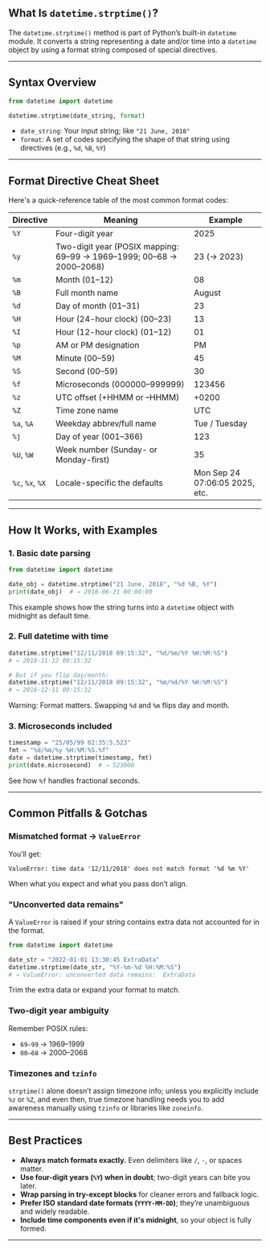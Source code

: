 ## What Is `datetime.strptime()`?

The `datetime.strptime()` method is part of Python’s built-in `datetime` module. It converts a string representing a date and/or time into a `datetime` object by using a format string composed of special directives.

---

## Syntax Overview

```python
from datetime import datetime

datetime.strptime(date_string, format)
```

* `date_string`: Your input string; like `"21 June, 2018"`
* `format`: A set of codes specifying the shape of that string using directives (e.g., `%d`, `%B`, `%Y`)

---

## Format Directive Cheat Sheet

Here's a quick-reference table of the most common format codes:

| Directive        | Meaning                                                              | Example                        |
| ---------------- | -------------------------------------------------------------------- | ------------------------------ |
| `%Y`             | Four-digit year                                                      | 2025                           |
| `%y`             | Two-digit year (POSIX mapping: 69–99 → 1969–1999; 00–68 → 2000–2068) | 23 (→ 2023)                    |
| `%m`             | Month (01–12)                                                        | 08                             |
| `%B`             | Full month name                                                      | August                         |
| `%d`             | Day of month (01–31)                                                 | 23                             |
| `%H`             | Hour (24-hour clock) (00–23)                                         | 13                             |
| `%I`             | Hour (12-hour clock) (01–12)                                         | 01                             |
| `%p`             | AM or PM designation                                                 | PM                             |
| `%M`             | Minute (00–59)                                                       | 45                             |
| `%S`             | Second (00–59)                                                       | 30                             |
| `%f`             | Microseconds (000000–999999)                                         | 123456                         |
| `%z`             | UTC offset (+HHMM or –HHMM)                                          | +0200                          |
| `%Z`             | Time zone name                                                       | UTC                            |
| `%a`, `%A`       | Weekday abbrev/full name                                             | Tue / Tuesday                  |
| `%j`             | Day of year (001–366)                                                | 123                            |
| `%U`, `%W`       | Week number (Sunday- or Monday-first)                                | 35                             |
| `%c`, `%x`, `%X` | Locale-specific the defaults                                         | Mon Sep 24 07:06:05 2025, etc. |

---

## How It Works, with Examples

### 1. **Basic date parsing**

```python
from datetime import datetime

date_obj = datetime.strptime("21 June, 2018", "%d %B, %Y")
print(date_obj)  # → 2018-06-21 00:00:00
```

This example shows how the string turns into a `datetime` object with midnight as default time.

### 2. **Full datetime with time**

```python
datetime.strptime("12/11/2018 09:15:32", "%d/%m/%Y %H:%M:%S")
# → 2018-11-12 09:15:32

# But if you flip day/month:
datetime.strptime("12/11/2018 09:15:32", "%m/%d/%Y %H:%M:%S")
# → 2018-12-11 09:15:32
```

Warning: Format matters. Swapping `%d` and `%m` flips day and month.

### 3. **Microseconds included**

```python
timestamp = "25/05/99 02:35:5.523"
fmt = "%d/%m/%y %H:%M:%S.%f"
date = datetime.strptime(timestamp, fmt)
print(date.microsecond)  # → 523000
```

See how `%f` handles fractional seconds.

---

## Common Pitfalls & Gotchas

### Mismatched format → `ValueError`

You’ll get:

```
ValueError: time data '12/11/2018' does not match format '%d %m %Y'
```

When what you expect and what you pass don’t align.

### "Unconverted data remains"

A `ValueError` is raised if your string contains extra data not accounted for in the format.

```python
from datetime import datetime

date_str = "2022-01-01 13:30:45 ExtraData"
datetime.strptime(date_str, "%Y-%m-%d %H:%M:%S")
# → ValueError: unconverted data remains:  ExtraData
```

Trim the extra data or expand your format to match.

### Two-digit year ambiguity

Remember POSIX rules:

* `69–99` → 1969–1999
* `00–68` → 2000–2068

### Timezones and `tzinfo`

`strptime()` alone doesn’t assign timezone info; unless you explicitly include `%z` or `%Z`, and even then, true timezone handling needs you to add awareness manually using `tzinfo` or libraries like `zoneinfo`.

---

## Best Practices

* **Always match formats exactly.** Even delimiters like `/`, `-`, or spaces matter.
* **Use four-digit years (`%Y`) when in doubt**; two-digit years can bite you later.
* **Wrap parsing in try-except blocks** for cleaner errors and fallback logic.
* **Prefer ISO standard date formats (`YYYY-MM-DD`)**; they’re unambiguous and widely readable.
* **Include time components even if it's midnight**, so your object is fully formed.

---
